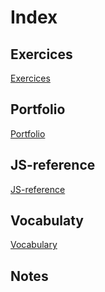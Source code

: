 # Index

## Exercices
[Exercices](https://github.com/LudovicGouverneur/Exercices.git)


## Portfolio
[Portfolio](https://github.com/LudovicGouverneur/Portfolio.git)


## JS-reference
[JS-reference](https://github.com/LudovicGouverneur/JS-Reference.git)

## Vocabulaty
[Vocabulary](https://github.com/LudovicGouverneur/Vocabulary.git)
## Notes
